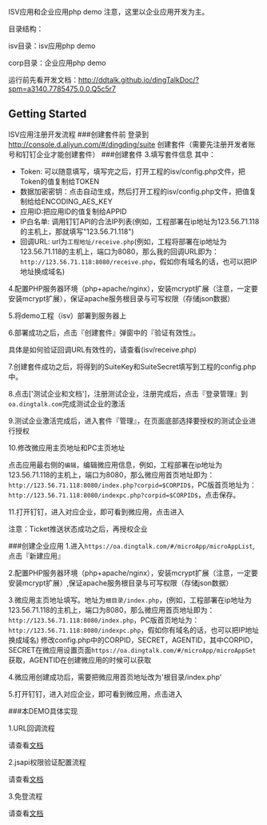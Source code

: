 ISV应用和企业应用php demo
注意，这里以企业应用开发为主。

目录结构：


isv目录：isv应用php demo


corp目录：企业应用php demo

运行前先看开发文档：http://ddtalk.github.io/dingTalkDoc/?spm=a3140.7785475.0.0.Q5c5r7

## Getting Started

ISV应用注册开发流程
###创建套件前
登录到 http://console.d.aliyun.com/#/dingding/suite 创建套件（需要先注册开发者账号和钉钉企业才能创建套件）
###创建套件
3.填写套件信息
其中：

- Token:  可以随意填写，填写完之后，打开工程的isv/config.php文件，把Token的值复制给TOKEN
- 数据加密密钥：点击自动生成，然后打开工程的isv/config.php文件，把值复制给给ENCODING_AES_KEY
- 应用ID:把应用ID的值复制给APPID
- IP白名单:  调用钉钉API的合法IP列表(例如，工程部署在ip地址为123.56.71.118的主机上，那就填写"123.56.71.118")
- 回调URL:   url为`工程地址/receive.php`(例如，工程将部署在ip地址为123.56.71.118的主机上，端口为8080，那么我的回调URL即为：`http://123.56.71.118:8080/receive.php`，假如你有域名的话，也可以把IP地址换成域名)

4.配置PHP服务器环境（php+apache/nginx），安装mcrypt扩展（注意，一定要安装mcrypt扩展），保证apache服务根目录与可写权限（存储json数据）

5.将demo工程（isv）部署到服务器上

6.部署成功之后，点击『创建套件』弹窗中的『验证有效性』。

  具体是如何验证回调URL有效性的，请查看(isv/receive.php)

7.创建套件成功之后，将得到的SuiteKey和SuiteSecret填写到工程的config.php中。

8.点击['测试企业和文档']，注册测试企业，注册完成后，点击『登录管理』到```oa.dingtalk.com```完成测试企业的激活

9.测试企业激活完成后，进入套件『管理』，在页面底部选择要授权的测试企业进行授权

10.修改微应用主页地址和PC主页地址

  点击应用最右侧的`编辑`，编辑微应用信息，例如，工程部署在ip地址为123.56.71.118的主机上，端口为8080，那么微应用首页地址即为：`http://123.56.71.118:8080/index.php?corpid=$CORPID$`，PC版首页地址为：`http://123.56.71.118:8080/indexpc.php?corpid=$CORPID$`，点击保存。

11.打开钉钉，进入对应企业，即可看到微应用，点击进入

注意：Ticket推送状态成功之后，再授权企业

###创建企业应用
1.进入`https://oa.dingtalk.com/#/microApp/microAppList`,点击『新建应用』

2.配置PHP服务器环境（php+apache/nginx），安装mcrypt扩展（注意，一定要安装mcrypt扩展）,保证apache服务根目录与可写权限（存储json数据）

3.微应用主页地址填写。地址为`根目录/index.php`，(例如，工程部署在ip地址为123.56.71.118的主机上，端口为8080，那么微应用首页地址即为：`http://123.56.71.118:8080/index.php`，PC版首页地址为：`http://123.56.71.118:8080/indexpc.php`，假如你有域名的话，也可以把IP地址换成域名)
  修改config.php中的CORPID，SECRET，AGENTID，其中CORPID，SECRET在微应用设置页面`https://oa.dingtalk.com/#/microApp/microAppSet`获取，AGENTID在创建微应用的时候可以获取

4.微应用创建成功后，需要把微应用首页地址改为'根目录/index.php'

5.打开钉钉，进入对应企业，即可看到微应用，点击进入


###本DEMO具体实现

1.URL回调流程

请查看[文档](http://ddtalk.github.io/dingTalkDoc/#2-回调接口（分为五个回调类型）)

2.jsapi权限验证配置流程

请查看[文档](http://ddtalk.github.io/dingTalkDoc/#页面引入js文件)

3.免登流程

请查看[文档](http://ddtalk.github.io/dingTalkDoc/#手机客户端微应用中调用免登)
